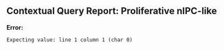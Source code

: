## Contextual Query Report: Proliferative nIPC-like

**Error:**
```
Expecting value: line 1 column 1 (char 0)
```